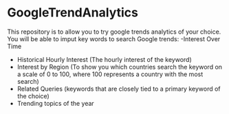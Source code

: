 # GoogleTrendAnalytics
This repository is to allow you to try google trends analytics of your choice.
You will be able to imput key words to search Google trends:
-Interest Over Time
- Historical Hourly Interest (The hourly interest of the keyword)
- Interest by Region (To show you which countries search the keyword on a scale of 0 to 100, where 100 represents a country with the most search)
- Related Queries (keywords that are closely tied to a primary keyword of the choice)
- Trending topics of the year
